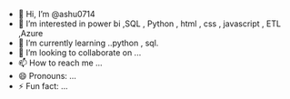 - 👋 Hi, I’m @ashu0714
- 👀 I’m interested in power bi ,SQL , Python , html , css , javascript , ETL ,Azure
- 🌱 I’m currently learning ..python , sql.
- 💞️ I’m looking to collaborate on ...
- 📫 How to reach me ...
- 😄 Pronouns: ...
- ⚡ Fun fact: ...

<!---
ashu0714/ashu0714 is a ✨ special ✨ repository because its `README.md` (this file) appears on your GitHub profile.
You can click the Preview link to take a look at your changes.
--->
